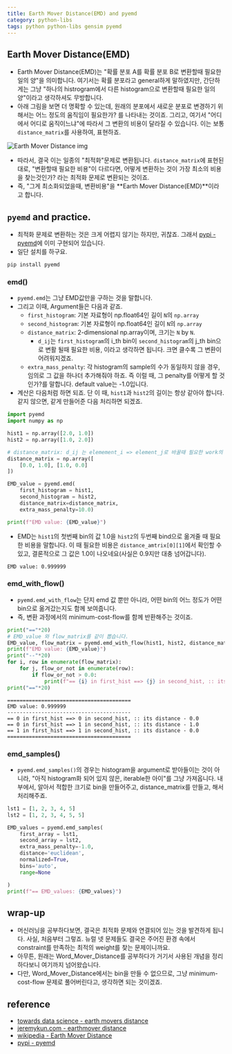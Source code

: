 ```yaml
---
title: Earth Mover Distance(EMD) and pyemd
category: python-libs
tags: python python-libs gensim pyemd 
---
```


## Earth Mover Distance(EMD)

- Earth Mover Distance(EMD)는 "확률 분포 A를 확률 분포 B로 변환할때 필요한 일의 양"을 의미합니다. 여기서는 확률 분포라고 general하게 말하였지만, 간단하게는 그냥 "하나의 histrogram에서 다른 histogram으로 변환할때 필요한 일의 양"이라고 생각하셔도 무방합니다. 
- 아래 그림을 보면 더 명확할 수 있는데, 원래의 분포에서 새로운 분포로 변경하기 위해서는 어느 정도의 움직임이 필요한가? 를 나타내는 것이죠. 그리고, 여기서 "어디에서 어디로 움직이느냐"에 따라서 그 변환의 비용이 달라질 수 있습니다. 이는 보통 `distance_matrix`를 사용하여, 표현하죠. 

![Earth Mover Distance img](https://d3i71xaburhd42.cloudfront.net/39fabfa2da1f78a3be5f45dc3e54233910a7ea01/2-Figure1-1.png)

- 따라서, 결국 이는 일종의 "최적화"문제로 변환됩니다. `distance_matrix`에 표현된대로, "변환할때 필요한 비용"이 다르다면, 어떻게 변환하는 것이 가장 최소의 비용을 찾는것인가? 라는 최적화 문제로 변환되는 것이죠. 
- 즉, "그게 최소화되었을때, 변환비용"을 **Earth Mover Distance(EMD)**이라고 합니다.

## `pyemd` and practice.

- 최적화 문제로 변환하는 것은 크게 어렵지 않기는 하지만, 귀찮죠. 그래서 [pypi - pyemd](https://pypi.org/project/pyemd/)에 이미 구현되어 있습니다. 
- 일단 설치를 하구요. 

```
pip install pyemd
```

### emd()

- `pyemd.emd`는 그냥 EMD값만을 구하는 것을 말합니다. 
- 그리고 이때, Argument들은 다음과 같죠. 
    - `first_histogram`: 기본 자료형이 np.float64인 길이 `N`의 `np.array`
    - `second_histogram`: 기본 자료형이 np.float64인 길이 `N`의 `np.array`
    - `distance_matrix`: 2-dimensional np.array이며, 크기는 `N` by `N`. 
        - `d_ij`는 `first_histogram`의 i_th bin이 `second_histogram`의 j_th bin으로 변활 될때 필요한 비용, 이라고 생각하면 됩니다. 크면 클수록 그 변환이 어려워지겠죠. 
    - `extra_mass_penalty`: 각 histogram의 sample의 수가 동일하지 않을 경우, 임의로 그 값을 하나더 추가해줘야 하죠. 즉 이럴 때, 그 penalty를 어떻게 할 것인가?를 말합니다. default value는 -1.0입니다.
- 계산은 다음처럼 하면 되죠. 단 이 때, `hist1`과 `hist2`의 길이는 항상 같아야 합니다. 같지 않으면, 같게 만들어준 다음 처리하면 되겠죠.

```python
import pyemd
import numpy as np 

hist1 = np.array([2.0, 1.0])
hist2 = np.array([1.0, 2.0])

# distance_matrix: d_ij 는 elemement_i => element_j로 바꿀때 필요한 work의 양
distance_matrix = np.array([
    [0.0, 1.0], [1.0, 0.0]
])

EMD_value = pyemd.emd(
    first_histogram = hist1, 
    second_histogram = hist2, 
    distance_matrix=distance_matrix, 
    extra_mass_penalty=10.0)

print(f"EMD value: {EMD_value}")
```

- EMD는 `hist1`의 첫번째 bin의 값 1.0을 `hist2`의 두번째 bind으로 옮겨줄 때 필요한 비용을 말합니다. 이 때 필요한 비용은 `distance_amtrix[0][1]`에서 확인할 수 있고, 결론적으로 그 값은 1.0이 나오네요(사실은 0.9지만 대충 넘어갑니다). 

```
EMD value: 0.999999
```


### emd_with_flow()

- `pyemd.emd_with_flow`는 단지 emd 값 뿐만 아니라, 어떤 bin의 어느 정도가 어떤 bin으로 옮겨갔는지도 함께 보여줍니다.
- 즉, 변환 과정에서의 minimum-cost-flow를 함께 반환해주는 것이죠.

```python
print("=="*20)
# EMD_value 와 flow_matrix를 같이 뽑습니다.
EMD_value, flow_matrix = pyemd.emd_with_flow(hist1, hist2, distance_matrix)
print(f"EMD value: {EMD_value}")
print("--"*20)
for i, row in enumerate(flow_matrix):
    for j, flow_or_not in enumerate(row):
        if flow_or_not > 0.0:
            print(f"== {i} in first_hist ==> {j} in second_hist, :: its distance - {distance_matrix[i][j]}")
print("=="*20)
```

```
========================================
EMD value: 0.999999
----------------------------------------
== 0 in first_hist ==> 0 in second_hist, :: its distance - 0.0
== 0 in first_hist ==> 1 in second_hist, :: its distance - 1.0
== 1 in first_hist ==> 1 in second_hist, :: its distance - 0.0
========================================
```


### emd_samples()

- `pyemd.emd_samples()`의 경우는 histogram을 argument로 받아들이는 것이 아니라, "아직 histogram화 되어 있지 않은, iterable한 아이"를 그냥 가져옵니다. 내부에서, 알아서 적합한 크기로 bin을 만들어주고, distance_matrix를 만들고, 해서 처리해주죠.

```python
lst1 = [1, 2, 3, 4, 5]
lst2 = [1, 2, 3, 4, 5, 5]

EMD_values = pyemd.emd_samples(
    first_array = lst1, 
    second_array = lst2, 
    extra_mass_penalty=-1.0,
    distance='euclidean', 
    normalized=True,
    bins='auto',
    range=None

)
print(f"== EMD_values: {EMD_values}")
```

## wrap-up

- 머신러닝을 공부하다보면, 결국은 최적화 문제와 연결되어 있는 것을 발견하게 됩니다. 사실, 처음부터 그렇죠. 뉴럴 넷 문제들도 결국은 주어진 환경 속에서 constraint를 만족하는 최적의 weight를 찾는 문제이니까요. 
- 아무튼, 원래는 Word_Mover_Distance를 공부하다가 거기서 사용된 개념을 정리하다보니 여기까지 넘어왔습니다. 
- 다만, Word_Mover_Distance에서는 bin을 만들 수 없으므로, 그냥 minimum-cost-flow 문제로 풀어버린다고, 생각하면 되는 것이겠죠.


## reference

- [towards data science - earth movers distance](https://towardsdatascience.com/earth-movers-distance-68fff0363ef2)
- [jeremykun.com - earthmover distance](https://jeremykun.com/2018/03/05/earthmover-distance/)
- [wikipedia - Earth Mover Distance](https://en.wikipedia.org/wiki/Earth_mover%27s_distance)
- [pypi - pyemd](https://pypi.org/project/pyemd/)